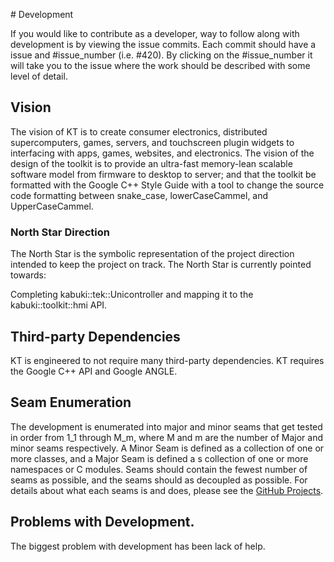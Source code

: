 ﻿﻿﻿﻿﻿﻿﻿﻿﻿﻿﻿﻿﻿﻿﻿﻿﻿﻿﻿﻿﻿﻿﻿﻿﻿﻿﻿﻿# DevelopmentIf you would like to contribute as a developer, way to follow along with development is by viewing the issue commits. Each commit should have a issue and #issue_number (i.e. #420). By clicking on the #issue_number it will take you to the issue where the work should be described with some level of detail.## VisionThe vision of KT is to create consumer electronics, distributed supercomputers, games, servers, and touchscreen plugin widgets to interfacing with apps, games, websites, and electronics. The vision of the design of the toolkit is to provide an ultra-fast memory-lean scalable software model from firmware to desktop to server; and that the toolkit be formatted with the Google C++ Style Guide with a tool to change the source code formatting between snake_case, lowerCaseCammel, and UpperCaseCammel.### North Star DirectionThe North Star is the symbolic representation of the project direction intended to keep the project on track. The North Star is currently pointed towards:Completing kabuki::tek::Unicontroller and mapping it to the kabuki::toolkit::hmi API.## Third-party DependenciesKT is engineered to not require many third-party dependencies. KT requires the Google C++ API and Google ANGLE.## Seam EnumerationThe development is enumerated into major and minor seams that get tested in order from 1_1 through M_m, where M and m are the number of Major and minor seams respectively. A Minor Seam is defined as a collection of one or more classes, and a Major Seam is defined a s collection of one or more namespaces or C modules. Seams should contain the fewest number of seams as possible, andthe seams should as decoupled as possible. For details about what each seamsis and does, please see the [GitHub Projects](https://github.com/kabuki-starship/kabuki-toolkit/projects).## Problems with Development.The biggest problem with development has been lack of help.